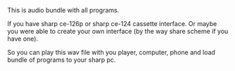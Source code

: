 This is audio bundle with all programs.

If you have sharp ce-126p or sharp ce-124 cassette interface.
Or maybe you were able to create your own interface (by the way share scheme if you have one).

So you can play this wav file with you player, computer, phone and load bundle of programs to your sharp pc.
